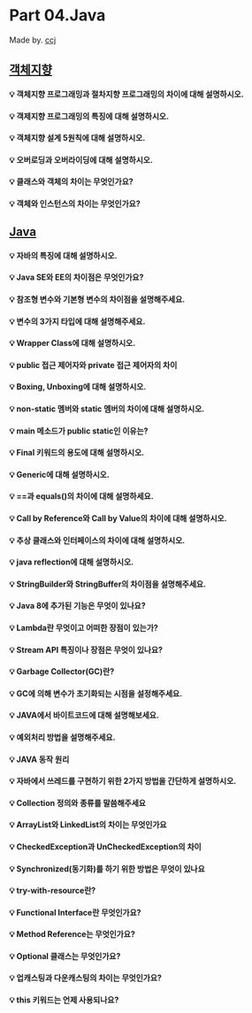 # Part 04.Java

Made by. [ccj](ccj/)

## [객체지향](#객체지향-1)

#### 💡 객체지향 프로그래밍과 절차지향 프로그래밍의 차이에 대해 설명하시오.

#### 💡 객제지향 프로그래밍의 특징에 대해 설명하시오.

#### 💡 객체지향 설계 5원칙에 대해 설명하시오.

#### 💡 오버로딩과 오버라이딩에 대해 설명하시오.

#### 💡 클래스와 객체의 차이는 무엇인가요?

#### 💡 객체와 인스턴스의 차이는 무엇인가요?

## [Java](#java-1)

#### 💡 자바의 특징에 대해 설명하시오.

#### 💡 Java SE와 EE의 차이점은 무엇인가요?

#### 💡 참조형 변수와 기본형 변수의 차이점을 설명해주세요.

#### 💡 변수의 3가지 타입에 대해 설명해주세요.

#### 💡 Wrapper Class에 대해 설명하시오.

#### 💡 public 접근 제어자와 private 접근 제어자의 차이

#### 💡 Boxing, Unboxing에 대해 설명하시오.

#### 💡 non-static 멤버와 static 멤버의 차이에 대해 설명하시오.

#### 💡 main 메소드가 public static인 이유는?

#### 💡 Final 키워드의 용도에 대해 설명하시오.

#### 💡 Generic에 대해 설명하시오.

#### 💡 ==과 equals()의 차이에 대해 설명하세요.

#### 💡 Call by Reference와 Call by Value의 차이에 대해 설명하시오.

#### 💡 추상 클래스와 인터페이스의 차이에 대해 설명하시오.

#### 💡 java reflection에 대해 설명하시오.

#### 💡 StringBuilder와 StringBuffer의 차이점을 설명해주세요.

#### 💡 Java 8에 추가된 기능은 무엇이 있나요?

#### 💡 Lambda란 무엇이고 어떠한 장점이 있는가?

#### 💡 Stream API 특징이나 장점은 무엇이 있나요?

#### 💡 Garbage Collector(GC)란?

#### 💡 GC에 의해 변수가 초기화되는 시점을 설정해주세요.

#### 💡 JAVA에서 바이트코드에 대해 설명해보세요.

#### 💡 예외처리 방법을 설명해주세요.

#### 💡 JAVA 동작 원리

#### 💡 자바에서 쓰레드를 구현하기 위한 2가지 방법을 간단하게 설명하시오.

#### 💡 Collection 정의와 종류를 말씀해주세요

#### 💡 ArrayList와 LinkedList의 차이는 무엇인가요

#### 💡 CheckedException과 UnCheckedException의 차이

#### 💡 Synchronized(동기화)를 하기 위한 방법은 무엇이 있나요

#### 💡 try-with-resource란?

#### 💡 Functional Interface란 무엇인가요?

#### 💡 Method Reference는 무엇인가요?

#### 💡 Optional 클래스는 무엇인가요?

#### 💡 업캐스팅과 다운캐스팅의 차이는 무엇인가요?

#### 💡 this 키워드는 언제 사용되나요?